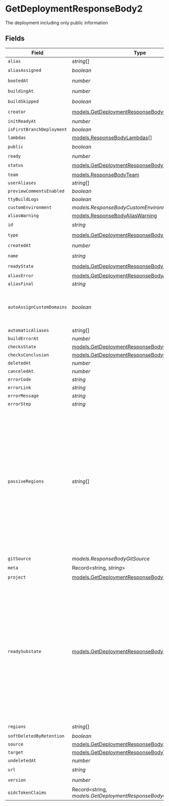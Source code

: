 # GetDeploymentResponseBody2

The deployment including only public information


## Fields

| Field                                                                                                                                                                                                                       | Type                                                                                                                                                                                                                        | Required                                                                                                                                                                                                                    | Description                                                                                                                                                                                                                 |
| --------------------------------------------------------------------------------------------------------------------------------------------------------------------------------------------------------------------------- | --------------------------------------------------------------------------------------------------------------------------------------------------------------------------------------------------------------------------- | --------------------------------------------------------------------------------------------------------------------------------------------------------------------------------------------------------------------------- | --------------------------------------------------------------------------------------------------------------------------------------------------------------------------------------------------------------------------- |
| `alias`                                                                                                                                                                                                                     | *string*[]                                                                                                                                                                                                                  | :heavy_minus_sign:                                                                                                                                                                                                          | N/A                                                                                                                                                                                                                         |
| `aliasAssigned`                                                                                                                                                                                                             | *boolean*                                                                                                                                                                                                                   | :heavy_check_mark:                                                                                                                                                                                                          | N/A                                                                                                                                                                                                                         |
| `bootedAt`                                                                                                                                                                                                                  | *number*                                                                                                                                                                                                                    | :heavy_check_mark:                                                                                                                                                                                                          | N/A                                                                                                                                                                                                                         |
| `buildingAt`                                                                                                                                                                                                                | *number*                                                                                                                                                                                                                    | :heavy_check_mark:                                                                                                                                                                                                          | N/A                                                                                                                                                                                                                         |
| `buildSkipped`                                                                                                                                                                                                              | *boolean*                                                                                                                                                                                                                   | :heavy_check_mark:                                                                                                                                                                                                          | N/A                                                                                                                                                                                                                         |
| `creator`                                                                                                                                                                                                                   | [models.GetDeploymentResponseBodyCreator](../models/getdeploymentresponsebodycreator.md)                                                                                                                                    | :heavy_check_mark:                                                                                                                                                                                                          | N/A                                                                                                                                                                                                                         |
| `initReadyAt`                                                                                                                                                                                                               | *number*                                                                                                                                                                                                                    | :heavy_minus_sign:                                                                                                                                                                                                          | N/A                                                                                                                                                                                                                         |
| `isFirstBranchDeployment`                                                                                                                                                                                                   | *boolean*                                                                                                                                                                                                                   | :heavy_minus_sign:                                                                                                                                                                                                          | N/A                                                                                                                                                                                                                         |
| `lambdas`                                                                                                                                                                                                                   | [models.ResponseBodyLambdas](../models/responsebodylambdas.md)[]                                                                                                                                                            | :heavy_minus_sign:                                                                                                                                                                                                          | N/A                                                                                                                                                                                                                         |
| `public`                                                                                                                                                                                                                    | *boolean*                                                                                                                                                                                                                   | :heavy_check_mark:                                                                                                                                                                                                          | N/A                                                                                                                                                                                                                         |
| `ready`                                                                                                                                                                                                                     | *number*                                                                                                                                                                                                                    | :heavy_minus_sign:                                                                                                                                                                                                          | N/A                                                                                                                                                                                                                         |
| `status`                                                                                                                                                                                                                    | [models.GetDeploymentResponseBodyStatus](../models/getdeploymentresponsebodystatus.md)                                                                                                                                      | :heavy_check_mark:                                                                                                                                                                                                          | N/A                                                                                                                                                                                                                         |
| `team`                                                                                                                                                                                                                      | [models.ResponseBodyTeam](../models/responsebodyteam.md)                                                                                                                                                                    | :heavy_minus_sign:                                                                                                                                                                                                          | N/A                                                                                                                                                                                                                         |
| `userAliases`                                                                                                                                                                                                               | *string*[]                                                                                                                                                                                                                  | :heavy_minus_sign:                                                                                                                                                                                                          | N/A                                                                                                                                                                                                                         |
| `previewCommentsEnabled`                                                                                                                                                                                                    | *boolean*                                                                                                                                                                                                                   | :heavy_minus_sign:                                                                                                                                                                                                          | N/A                                                                                                                                                                                                                         |
| `ttyBuildLogs`                                                                                                                                                                                                              | *boolean*                                                                                                                                                                                                                   | :heavy_minus_sign:                                                                                                                                                                                                          | N/A                                                                                                                                                                                                                         |
| `customEnvironment`                                                                                                                                                                                                         | *models.ResponseBodyCustomEnvironment*                                                                                                                                                                                      | :heavy_minus_sign:                                                                                                                                                                                                          | N/A                                                                                                                                                                                                                         |
| `aliasWarning`                                                                                                                                                                                                              | [models.ResponseBodyAliasWarning](../models/responsebodyaliaswarning.md)                                                                                                                                                    | :heavy_minus_sign:                                                                                                                                                                                                          | N/A                                                                                                                                                                                                                         |
| `id`                                                                                                                                                                                                                        | *string*                                                                                                                                                                                                                    | :heavy_check_mark:                                                                                                                                                                                                          | N/A                                                                                                                                                                                                                         |
| `type`                                                                                                                                                                                                                      | [models.GetDeploymentResponseBodyDeploymentsType](../models/getdeploymentresponsebodydeploymentstype.md)                                                                                                                    | :heavy_check_mark:                                                                                                                                                                                                          | N/A                                                                                                                                                                                                                         |
| `createdAt`                                                                                                                                                                                                                 | *number*                                                                                                                                                                                                                    | :heavy_check_mark:                                                                                                                                                                                                          | N/A                                                                                                                                                                                                                         |
| `name`                                                                                                                                                                                                                      | *string*                                                                                                                                                                                                                    | :heavy_check_mark:                                                                                                                                                                                                          | N/A                                                                                                                                                                                                                         |
| `readyState`                                                                                                                                                                                                                | [models.GetDeploymentResponseBodyReadyState](../models/getdeploymentresponsebodyreadystate.md)                                                                                                                              | :heavy_check_mark:                                                                                                                                                                                                          | N/A                                                                                                                                                                                                                         |
| `aliasError`                                                                                                                                                                                                                | [models.GetDeploymentResponseBodyAliasError](../models/getdeploymentresponsebodyaliaserror.md)                                                                                                                              | :heavy_minus_sign:                                                                                                                                                                                                          | N/A                                                                                                                                                                                                                         |
| `aliasFinal`                                                                                                                                                                                                                | *string*                                                                                                                                                                                                                    | :heavy_minus_sign:                                                                                                                                                                                                          | N/A                                                                                                                                                                                                                         |
| `autoAssignCustomDomains`                                                                                                                                                                                                   | *boolean*                                                                                                                                                                                                                   | :heavy_minus_sign:                                                                                                                                                                                                          | applies to custom domains only, defaults to `true`                                                                                                                                                                          |
| `automaticAliases`                                                                                                                                                                                                          | *string*[]                                                                                                                                                                                                                  | :heavy_minus_sign:                                                                                                                                                                                                          | N/A                                                                                                                                                                                                                         |
| `buildErrorAt`                                                                                                                                                                                                              | *number*                                                                                                                                                                                                                    | :heavy_minus_sign:                                                                                                                                                                                                          | N/A                                                                                                                                                                                                                         |
| `checksState`                                                                                                                                                                                                               | [models.GetDeploymentResponseBodyChecksState](../models/getdeploymentresponsebodychecksstate.md)                                                                                                                            | :heavy_minus_sign:                                                                                                                                                                                                          | N/A                                                                                                                                                                                                                         |
| `checksConclusion`                                                                                                                                                                                                          | [models.GetDeploymentResponseBodyChecksConclusion](../models/getdeploymentresponsebodychecksconclusion.md)                                                                                                                  | :heavy_minus_sign:                                                                                                                                                                                                          | N/A                                                                                                                                                                                                                         |
| `deletedAt`                                                                                                                                                                                                                 | *number*                                                                                                                                                                                                                    | :heavy_minus_sign:                                                                                                                                                                                                          | N/A                                                                                                                                                                                                                         |
| `canceledAt`                                                                                                                                                                                                                | *number*                                                                                                                                                                                                                    | :heavy_minus_sign:                                                                                                                                                                                                          | N/A                                                                                                                                                                                                                         |
| `errorCode`                                                                                                                                                                                                                 | *string*                                                                                                                                                                                                                    | :heavy_minus_sign:                                                                                                                                                                                                          | N/A                                                                                                                                                                                                                         |
| `errorLink`                                                                                                                                                                                                                 | *string*                                                                                                                                                                                                                    | :heavy_minus_sign:                                                                                                                                                                                                          | N/A                                                                                                                                                                                                                         |
| `errorMessage`                                                                                                                                                                                                              | *string*                                                                                                                                                                                                                    | :heavy_minus_sign:                                                                                                                                                                                                          | N/A                                                                                                                                                                                                                         |
| `errorStep`                                                                                                                                                                                                                 | *string*                                                                                                                                                                                                                    | :heavy_minus_sign:                                                                                                                                                                                                          | N/A                                                                                                                                                                                                                         |
| `passiveRegions`                                                                                                                                                                                                            | *string*[]                                                                                                                                                                                                                  | :heavy_minus_sign:                                                                                                                                                                                                          | Since November 2023 this field defines a set of regions that we will deploy the lambda to passively Lambdas will be deployed to these regions but only invoked if all of the primary `regions` are marked as out of service |
| `gitSource`                                                                                                                                                                                                                 | *models.ResponseBodyGitSource*                                                                                                                                                                                              | :heavy_minus_sign:                                                                                                                                                                                                          | N/A                                                                                                                                                                                                                         |
| `meta`                                                                                                                                                                                                                      | Record<string, *string*>                                                                                                                                                                                                    | :heavy_check_mark:                                                                                                                                                                                                          | N/A                                                                                                                                                                                                                         |
| `project`                                                                                                                                                                                                                   | [models.GetDeploymentResponseBodyProject](../models/getdeploymentresponsebodyproject.md)                                                                                                                                    | :heavy_minus_sign:                                                                                                                                                                                                          | N/A                                                                                                                                                                                                                         |
| `readySubstate`                                                                                                                                                                                                             | [models.GetDeploymentResponseBodyReadySubstate](../models/getdeploymentresponsebodyreadysubstate.md)                                                                                                                        | :heavy_minus_sign:                                                                                                                                                                                                          | Since June 2023 Substate of deployment when readyState is 'READY' Tracks whether or not deployment has seen production traffic: - STAGED: never seen production traffic - PROMOTED: has seen production traffic             |
| `regions`                                                                                                                                                                                                                   | *string*[]                                                                                                                                                                                                                  | :heavy_check_mark:                                                                                                                                                                                                          | N/A                                                                                                                                                                                                                         |
| `softDeletedByRetention`                                                                                                                                                                                                    | *boolean*                                                                                                                                                                                                                   | :heavy_minus_sign:                                                                                                                                                                                                          | N/A                                                                                                                                                                                                                         |
| `source`                                                                                                                                                                                                                    | [models.GetDeploymentResponseBodySource](../models/getdeploymentresponsebodysource.md)                                                                                                                                      | :heavy_minus_sign:                                                                                                                                                                                                          | N/A                                                                                                                                                                                                                         |
| `target`                                                                                                                                                                                                                    | [models.GetDeploymentResponseBodyTarget](../models/getdeploymentresponsebodytarget.md)                                                                                                                                      | :heavy_minus_sign:                                                                                                                                                                                                          | N/A                                                                                                                                                                                                                         |
| `undeletedAt`                                                                                                                                                                                                               | *number*                                                                                                                                                                                                                    | :heavy_minus_sign:                                                                                                                                                                                                          | N/A                                                                                                                                                                                                                         |
| `url`                                                                                                                                                                                                                       | *string*                                                                                                                                                                                                                    | :heavy_check_mark:                                                                                                                                                                                                          | N/A                                                                                                                                                                                                                         |
| `version`                                                                                                                                                                                                                   | *number*                                                                                                                                                                                                                    | :heavy_check_mark:                                                                                                                                                                                                          | N/A                                                                                                                                                                                                                         |
| `oidcTokenClaims`                                                                                                                                                                                                           | Record<string, *models.GetDeploymentResponseBodyOidcTokenClaims*>                                                                                                                                                           | :heavy_minus_sign:                                                                                                                                                                                                          | N/A                                                                                                                                                                                                                         |